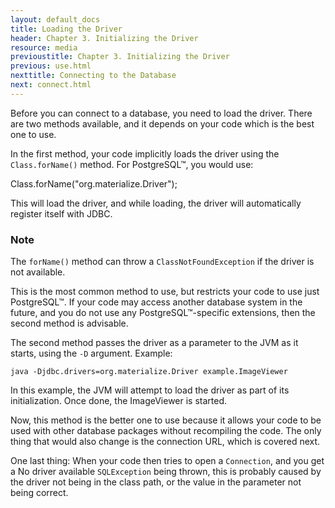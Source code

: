 ```yaml
---
layout: default_docs
title: Loading the Driver
header: Chapter 3. Initializing the Driver
resource: media
previoustitle: Chapter 3. Initializing the Driver
previous: use.html
nexttitle: Connecting to the Database
next: connect.html
---
```

		
Before you can connect to a database, you need to load the driver. There are two
methods available, and it depends on your code which is the best one to use.

In the first method, your code implicitly loads the driver using the `Class.forName()`
method. For PostgreSQL™, you would use:

Class.forName("org.materialize.Driver");

This will load the driver, and while loading, the driver will automatically
register itself with JDBC.

### Note

The `forName()` method can throw a `ClassNotFoundException` if the driver is not
available.

This is the most common method to use, but restricts your code to use just PostgreSQL™.
If your code may access another database system in the future, and you do not
use any PostgreSQL™-specific extensions, then the second method is advisable.

The second method passes the driver as a parameter to the JVM as it starts, using
the `-D` argument. Example:

`java -Djdbc.drivers=org.materialize.Driver example.ImageViewer`

In this example, the JVM will attempt to load the driver as part of its initialization.
Once done, the ImageViewer is started.

Now, this method is the better one to use because it allows your code to be used
with other database packages without recompiling the code. The only thing that
would also change is the connection URL, which is covered next.

One last thing: When your code then tries to open a `Connection`, and you get a
No driver available `SQLException` being thrown, this is probably caused by the
driver not being in the class path, or the value in the parameter not being
correct.